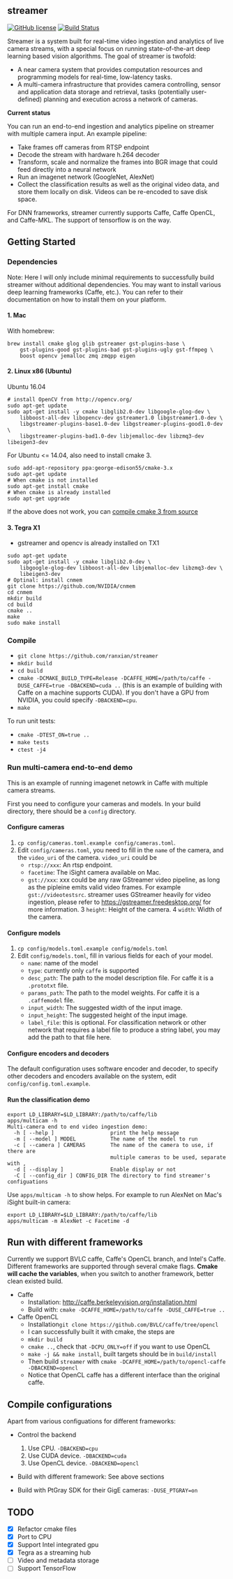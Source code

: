 ## streamer

[![GitHub license](https://img.shields.io/badge/license-apache-green.svg?style=flat)](https://www.apache.org/licenses/LICENSE-2.0)
[![Build Status](https://travis-ci.com/viscloud/streamer.svg?token=Khh4txHVr3EZjYCRAdze&branch=master)](https://travis-ci.com/viscloud/streamer)

Streamer is a system built for real-time video ingestion and analytics of live camera streams, with a special focus on running state-of-the-art deep learning based vision algorithms. The goal of streamer is twofold:

* A near camera system that provides computation resources and programming models for real-time, low-latency tasks.
* A multi-camera infrastructure that provides camera controlling, sensor and application data storage and retrieval, tasks (potentially user-defined) planning and execution across a network of cameras.

**Current status**

You can run an end-to-end ingestion and analytics pipeline on streamer with multiple camera input. An example pipeline:

* Take frames off cameras from RTSP endpoint
* Decode the stream with hardware h.264 decoder
* Transform, scale and normalize the frames into BGR image that could feed directly into a neural network
* Run an imagenet network (GoogleNet, AlexNet)
* Collect the classification results as well as the original video data, and store them locally on disk. Videos can be re-encoded to save disk space.



For DNN frameworks, streamer currently supports Caffe, Caffe OpenCL, and Caffe-MKL. The support of tensorflow is on the way.

## Getting Started

### Dependencies

Note: Here I will only include minimal requirements to successfully build streamer without additional dependencies. You may want to install various deep learning frameworks (Caffe, etc.). You can refer to their documentation on how to install them on your platform.

#### 1. Mac


With homebrew:

```
brew install cmake glog glib gstreamer gst-plugins-base \
	gst-plugins-good gst-plugins-bad gst-plugins-ugly gst-ffmpeg \
	boost opencv jemalloc zmq zmqpp eigen
```

#### 2. Linux x86 (Ubuntu)

Ubuntu 16.04

```
# install OpenCV from http://opencv.org/
sudo apt-get update
sudo apt-get install -y cmake libglib2.0-dev libgoogle-glog-dev \
    libboost-all-dev libopencv-dev gstreamer1.0 libgstreamer1.0-dev \
    libgstreamer-plugins-base1.0-dev libgstreamer-plugins-good1.0-dev \
    libgstreamer-plugins-bad1.0-dev libjemalloc-dev libzmq3-dev libeigen3-dev
```

For Ubuntu <= 14.04, also need to install cmake 3.

```
sudo add-apt-repository ppa:george-edison55/cmake-3.x
sudo apt-get update
# When cmake is not installed
sudo apt-get install cmake
# When cmake is already installed
sudo apt-get upgrade
```

If the above does not work, you can [compile cmake 3 from source](http://askubuntu.com/questions/610291/how-to-install-cmake-3-2-on-ubuntu-14-04)

#### 3. Tegra X1

* gstreamer and opencv is already installed on TX1

```
sudo apt-get update
sudo apt-get install -y cmake libglib2.0-dev \
    libgoogle-glog-dev libboost-all-dev libjemalloc-dev libzmq3-dev \
    libeigen3-dev
# Optinal: install cnmem
git clone https://github.com/NVIDIA/cnmem
cd cnmem
mkdir build
cd build
cmake ..
make
sudo make install
```


### Compile

* `git clone https://github.com/ranxian/streamer`
* `mkdir build`
* `cd build`
* `cmake -DCMAKE_BUILD_TYPE=Release -DCAFFE_HOME=/path/to/caffe -DUSE_CAFFE=true -DBACKEND=cuda ..` (this is an example of building with Caffe on a machine supports CUDA). If you don't have a GPU from NVIDIA, you could specify `-DBACKEND=cpu`.
* `make`

To run unit tests:

* `cmake -DTEST_ON=true ..`
* `make tests`
* `ctest -j4`

### Run multi-camera end-to-end demo

This is an example of running imagenet netowrk in Caffe with multiple camera streams.

First you need to configure your cameras and models. In your build directory, there should be a `config` directory.

#### Configure cameras
1. `cp config/cameras.toml.example config/cameras.toml`.
2. Edit `config/cameras.toml`, you need to fill in the `name` of the camera, and the `video_uri` of the camera. `video_uri` could be
    * `rtsp://xxx`: An rtsp endpoint.
    * `facetime`: The iSight camera available on Mac.
    * `gst://xxx`: xxx could be any raw GStreamer video pipeline, as long as the pipleine emits valid video frames. For example `gst://videotestsrc`. streamer uses GStreamer heavily for video ingestion, please refer to https://gstreamer.freedesktop.org/ for more information.
3 `height`: Height of the camera.
4 `width`: Width of the camera.


#### Configure models
1. `cp config/models.toml.example config/models.toml`
2. Edit `config/models.toml`, fill in various fields for each of your model.
    * `name`: name of the model
    * `type`: currently only `caffe` is supported
    * `desc_path`: The path to the model description file. For caffe it is a `.prototxt` file.
    * `params_path`: The path to the model weights. For caffe it is a `.caffemodel` file.
    * `input_width`: The suggested width of the input image.
    * `input_height`: The suggested height of the input image.
    * `label_file`: this is optional. For classification network or other network that requires a label file to produce a string label, you may add the path to that file here.

#### Configure encoders and decoders
The default configuration uses software encoder and decoder, to specify other decoders and encoders available on the system, edit `config/config.toml.example`.


#### Run the classification demo    

```
export LD_LIBRARY=$LD_LIBRARY:/path/to/caffe/lib
apps/multicam -h
Multi-camera end to end video ingestion demo:
  -h [ --help ]                  print the help message
  -m [ --model ] MODEL           The name of the model to run
  -c [ --camera ] CAMERAS        The name of the camera to use, if there are
                                 multiple cameras to be used, separate with ,
  -d [ --display ]               Enable display or not
  -C [ --config_dir ] CONFIG_DIR The directory to find streamer's configuations
```

Use `apps/multicam -h` to show helps. For example to run AlexNet on Mac's iSight built-in camera:

```
export LD_LIBRARY=$LD_LIBRARY:/path/to/caffe/lib
apps/multicam -m AlexNet -c Facetime -d
```

## Run with different frameworks

Currently we support BVLC caffe, Caffe's OpenCL branch, and Intel's Caffe. Different frameworks are supported through several cmake flags.
**Cmake will cache the variables**, when you switch to another framework, better clean existed build.

* Caffe
	* Installation: http://caffe.berkeleyvision.org/installation.html
	* Build with: `cmake -DCAFFE_HOME=/path/to/caffe -DUSE_CAFFE=true ..`
* Caffe OpenCL
    * Installation`git clone https://github.com/BVLC/caffe/tree/opencl`
    * I can successfully built it with cmake, the steps are
    * `mkdir build`
    * `cmake ..`, check that `-DCPU_ONLY=off` if you want to use OpenCL
    * `make -j && make install`, built targets should be in `build/install`
    * Then build `streamer` with `cmake -DCAFFE_HOME=/path/to/opencl-caffe -DBACKEND=opencl`
    * Notice that OpenCL caffe has a different interface than the original caffe.

## Compile configurations

Apart from various configuations for different frameworks:

* Control the backend
    1. Use CPU. `-DBACKEND=cpu`
    2. Use CUDA device. `-DBACKEND=cuda`
    3. Use OpenCL device. `-DBACKEND=opencl`

* Build with different framework: See above sections

* Build with PtGray SDK for their GigE cameras: `-DUSE_PTGRAY=on`

## TODO

* [x] Refactor cmake files
* [x] Port to CPU
* [x] Support Intel integrated gpu
* [x] Tegra as a streaming hub
* [ ] Video and metadata storage
* [ ] Support TensorFlow
